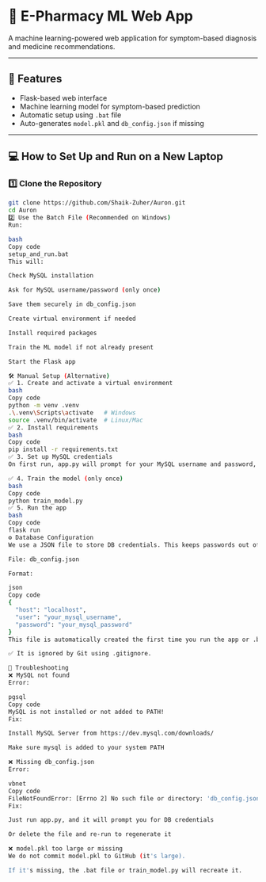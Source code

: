 # 🏥 E-Pharmacy ML Web App

A machine learning-powered web application for symptom-based diagnosis and medicine recommendations.

---

## 🚀 Features

- Flask-based web interface
- Machine learning model for symptom-based prediction
- Automatic setup using `.bat` file
- Auto-generates `model.pkl` and `db_config.json` if missing

---

## 💻 How to Set Up and Run on a New Laptop

### 1️⃣ Clone the Repository

```bash
git clone https://github.com/Shaik-Zuher/Auron.git
cd Auron
2️⃣ Use the Batch File (Recommended on Windows)
Run:

bash
Copy code
setup_and_run.bat
This will:

Check MySQL installation

Ask for MySQL username/password (only once)

Save them securely in db_config.json

Create virtual environment if needed

Install required packages

Train the ML model if not already present

Start the Flask app

🛠 Manual Setup (Alternative)
✅ 1. Create and activate a virtual environment
bash
Copy code
python -m venv .venv
.\.venv\Scripts\activate   # Windows
source .venv/bin/activate  # Linux/Mac
✅ 2. Install requirements
bash
Copy code
pip install -r requirements.txt
✅ 3. Set up MySQL credentials
On first run, app.py will prompt for your MySQL username and password, then store them in db_config.json.

✅ 4. Train the model (only once)
bash
Copy code
python train_model.py
✅ 5. Run the app
bash
Copy code
flask run
⚙️ Database Configuration
We use a JSON file to store DB credentials. This keeps passwords out of the codebase.

File: db_config.json

Format:

json
Copy code
{
  "host": "localhost",
  "user": "your_mysql_username",
  "password": "your_mysql_password"
}
This file is automatically created the first time you run the app or .bat file.

✅ It is ignored by Git using .gitignore.

🧰 Troubleshooting
❌ MySQL not found
Error:

pgsql
Copy code
MySQL is not installed or not added to PATH!
Fix:

Install MySQL Server from https://dev.mysql.com/downloads/

Make sure mysql is added to your system PATH

❌ Missing db_config.json
Error:

vbnet
Copy code
FileNotFoundError: [Errno 2] No such file or directory: 'db_config.json'
Fix:

Just run app.py, and it will prompt you for DB credentials

Or delete the file and re-run to regenerate it

❌ model.pkl too large or missing
We do not commit model.pkl to GitHub (it's large).

If it's missing, the .bat file or train_model.py will recreate it.